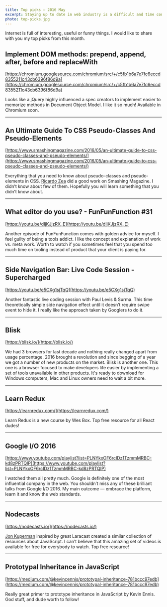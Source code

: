 ```yaml
---
title: Top picks — 2016 May
excerpt: Staying up to date in web industry is a difficult and time consuming task. I would like to share with you my top finds from the past month.
photo: top-picks.jpg
---
```


Internet is full of interesting, useful or funny things. I would like to share with you my top picks from this month.

## Implement DOM methods: prepend, append, after, before and replaceWith

[https://chromium.googlesource.com/chromium/src/+/c5fb1b6a7e7fc6eccd8355211c43cb6396f86d9a](https://chromium.googlesource.com/chromium/src/+/c5fb1b6a7e7fc6eccd8355211c43cb6396f86d9a)

Looks like a jQuery highly influenced a spec creators to implement easier to memorize methods in Document Object Model. I like it so much! Available in Chromium soon.

- - -

## An Ultimate Guide To CSS Pseudo-Classes And Pseudo-Elements

[https://www.smashingmagazine.com/2016/05/an-ultimate-guide-to-css-pseudo-classes-and-pseudo-elements/](https://www.smashingmagazine.com/2016/05/an-ultimate-guide-to-css-pseudo-classes-and-pseudo-elements/)

Everything that you need to know about pseudo-classes and pseudo-elements in CSS. [Ricardo Zea](https://twitter.com/ricardozea) did a good work on Smashing Magazine. I didn’t know about few of them. Hopefully you will learn something that you didn’t know about.

- - -

## What editor do you use? - FunFunFunction #31

[https://youtu.be/dIjKJjzRX_E](https://youtu.be/dIjKJjzRX_E)

Another episode of FunFunFunction comes with golden advice for myself. I feel guilty of being a tools addict. I like the concept and explanation of work vs. meta work. Worth to watch if you sometimes feel that you spend too much time on tooling instead of product that your client is paying for.

- - -

## Side Navigation Bar: Live Code Session - Supercharged

[https://youtu.be/e5CXg1sjTqQ](https://youtu.be/e5CXg1sjTqQ)

Another fantastic live coding session with Paul Levis & Surma. This time theoretically simple side navigation effect until it doesn’t require swipe event to hide it. I really like the approach taken by Googlers to do it.

- - -

## Blisk

[https://blisk.io/](https://blisk.io/)

We had 3 browsers for last decade and nothing really changed apart from usage percentage. 2016 brought a revolution and since begging of a year we got a number of new products on the market. Blisk is another one. This one is a browser focused to make developers life easier by implementing a set of tools unavailable in other products. It's ready to download for Windows computers, Mac and Linux owners need to wait a bit more.

- - -

## Learn Redux

[https://learnredux.com/](https://learnredux.com/)

Learn Redux is a new course by Wes Box. Top free resource for all React dudes!

- - -

## Google I/O 2016

[https://www.youtube.com/playlist?list=PLNYkxOF6rcIDz1TzmmMRBC-kd8zPRTQIP](https://www.youtube.com/playlist?list=PLNYkxOF6rcIDz1TzmmMRBC-kd8zPRTQIP)

I watched them all pretty much. Google is definitely one of the most influential company in the web. You shouldn’t miss any of these brilliant talks from Google I/O 2016. My main outcome — embrace the platform, learn it and know the web standards.

 - - -

## Nodecasts

[https://nodecasts.io/](https://nodecasts.io/)

[Jon Kuperman](https://twitter.com/jkup) inspired by great Laracast created a similar collection of resources about JavaScript. I can’t believe that this amazing set of videos is available for free for everybody to watch. Top free resource!

- - -

## Prototypal Inheritance in JavaScript

[https://medium.com/@kevincennis/prototypal-inheritance-781bccc97edb](https://medium.com/@kevincennis/prototypal-inheritance-781bccc97edb)

Really great primer to prototype inheritance in JavaScript by Kevin Ennis. God stuff, and dude worth to follow!
